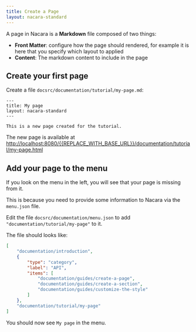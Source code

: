 ```yaml
---
title: Create a Page
layout: nacara-standard
---
```


A page in Nacara is a **Markdown** file composed of two things:

- **Front Matter**: configure how the page should rendered, for example it is here that you specify which layout to applied
- **Content**: The markdown content to include in the page

## Create your first page

Create a file `docsrc/documentation/tutorial/my-page.md`:

```
---
title: My page
layout: nacara-standard
---

This is a new page created for the tutorial.
```

The new page is available at [http://localhost:8080/{{REPLACE_WITH_BASE_URL}}/documentation/tutorial/my-page.html](http://localhost:8080/{{REPLACE_WITH_BASE_URL}}/documentation/tutorial/my-page.html)

## Add your page to the menu

If you look on the menu in the left, you will see that your page is missing from it.

This is because you need to provide some information to Nacara via the `menu.json` file.

Edit the file `docsrc/documentation/menu.json` to add `"documentation/tutorial/my-page"` to it.

The file should looks like:

```json
[
    "documentation/introduction",
    {
        "type": "category",
        "label": "API",
        "items": [
            "documentation/guides/create-a-page",
            "documentation/guides/create-a-section",
            "documentation/guides/customize-the-style"
        ]
    },
    "documentation/tutorial/my-page"
]
```

You should now see `My page` in the menu.
